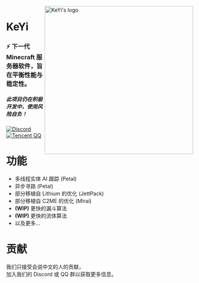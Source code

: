 <img src="https://user-images.githubusercontent.com/83630775/196994084-2c53ac23-f4be-4b90-b6fc-1b0ba65ea1b8.png" alt="KeYi's logo" align="right" width="400">
<div align="left">
  <h1>KeYi</h1>
  <h3>⚡ 下一代 Minecraft 服务器软件，旨在平衡性能与稳定性。</h3>
  <h5>此项目仍在积极开发中，使用风险自负！</h5>

[![Discord](https://img.shields.io/discord/1030133252134027304?color=%235865f2&label=Discord&logo=discord&logoColor=white&style=for-the-badge)](https://discord.gg/Sm2NsY5dpV)
[![Tencent QQ](https://img.shields.io/badge/Tencent%23QQ-%2312B7F5?style=for-the-badge&logo=tencentqq&logoColor=white)](https://jq.qq.com/?_wv=1027&k=i2MG7npf)
</div>

# 功能

- 多线程实体 AI 跟踪 (Petal)
- 异步寻路 (Petal)
- 部分移植自 Lithium 的优化 (JettPack)
- 部分移植自 C2ME 的优化 (Mirai)
- **(WIP)** 更快的漏斗算法
- **(WIP)** 更快的流体算法
- 以及更多...

# 贡献

我们只接受会说中文的人的贡献，<br>
加入我们的 Discord 或 QQ 群以获取更多信息。
